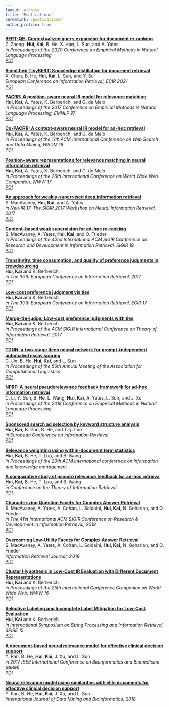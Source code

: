 ```yaml
---
layout: archive
title: "Publications"
permalink: /publications/
author_profile: true
---
```


<b> [BERT-QE: Contextualized query expansion for document re-ranking]()</b> <br>
Z. Zheng, <b> Hui, Kai</b>, B. He, X. Han, L. Sun, and A. Yates <br>
<i> in Proceedings of the 2020 Conference on Empirical Methods in Natural Language Processing </i> <br>
[PDf](https://www.aclweb.org/anthology/2020.findings-emnlp.424) 

<b> [Simplified TinyBERT: Knowledge distillation for document retrieval]()</b> <br>
X. Chen, B. He, <b> Hui, Kai</b>, L. Sun, and Y. Su <br>
<i> European Conference on Information Retrieval, ECIR 2021 </i> <br>
[PDf](https://arxiv.org/pdf/2009.07531.pdf)

<b> [PACRR: A position-aware neural IR model for relevance matching]()</b> <br>
<b> Hui, Kai</b>, A. Yates, K. Berberich, and G. de Melo <br>
<i> in Proceedings of the 2017 Conference on Empirical Methods in Natural Language Processing, EMNLP 17 </i> <br>
[PDf](http://www.aclweb.org/anthology/D17-1111) 

<b> [Co-PACRR: A context-aware neural IR model for ad-hoc retrieval]()</b> <br>
<b> Hui, Kai</b>, A. Yates, K. Berberich, and G. de Melo <br>
<i> in Proceedings of the 11th ACM International Conference on Web Search and Data Mining, WSDM 18 </i> <br>
[PDf](https://arxiv.org/abs/1706.10192) 

<b> [Position-aware representations for relevance matching in neural information retrieval]()</b> <br>
<b> Hui, Kai</b>, A. Yates, K. Berberich, and G. de Melo <br>
<i> in Proceedings of the 26th International Conference on World Wide Web Companion, WWW 17 </i> <br>
[PDf](https://khui_old_homepage.github.io/publications/simmat-www17.pdf) 

<b> [An approach for weakly-supervised deep information retrieval]()</b> <br>
S. MacAvaney, <b> Hui, Kai</b>, and A. Yates <br>
<i> in Neu-IR 17: The SIGIR 2017 Workshop on Neural Information Retrieval, 2017 </i> <br>
[PDf](https://arxiv.org/abs/1707.00189v1)

<b> [Content-based weak supervision for ad-hoc re-ranking]()</b> <br>
S. MacAvaney, A. Yates, <b> Hui, Kai</b>, and O. Frieder <br>
<i> in Proceedings of the 42nd International ACM SIGIR Conference on Research and Development in Information Retrieval, SIGIR 19 </i> <br>
[PDf](https://arxiv.org/abs/1707.00189v3)

<b> [Transitivity, time consumption, and quality of preference judgments in crowdsourcing]()</b> <br>
<b> Hui, Kai</b> and K. Berberich <br>
<i> in The 39th European Conference on Information Retrieval, 2017 </i> <br>
[PDf](https://khui_old_homepage.github.io/publications/empirical-ecir17.pdf) 

<b> [Low-cost preference judgment via ties]()</b> <br>
<b> Hui, Kai</b> and K. Berberich <br>
<i> in The 39th European Conference on Information Retrieval, ECIR 17 </i> <br>
[PDf](https://khui_old_homepage.github.io/publications/tie-ecir17.pdf) 

<b> [Merge-tie-judge: Low-cost preference judgments with ties]()</b> <br>
<b> Hui, Kai</b> and K. Berberich <br>
<i> in Proceedings of the ACM SIGIR International Conference on Theory of Information Retrieval, 2017 </i> <br>
[PDf](https://khui_old_homepage.github.io/publications/ictir17-short.pdf)

<b> [TDNN: a two-stage deep neural network for prompt-independent automated essay scoring]()</b> <br>
C. Jin, B. He, <b> Hui, Kai</b>, and L. Sun <br>
<i> in Proceedings of the 56th Annual Meeting of the Association for Computational Linguistics </i> <br>
[PDf](https://www.aclweb.org/anthology/P18-1100.pdf) 

<b> [NPRF: A neural pseudorelevance feedback framework for ad-hoc information retrieval]()</b> <br>
C. Li, Y. Sun, B. He, L. Wang, <b> Hui, Kai</b>, A. Yates, L. Sun, and J. Xu <br>
<i> in Proceedings of the 2018 Conference on Empirical Methods in Natural Language Processing </i> <br>
[PDf](https://arxiv.org/abs/1810.12936) 

<b> [Sponsored search ad selection by keyword structure analysis]()</b> <br>
<b>Hui, Kai</b>, B. Gao, B. He, and T.-j. Luo <br>
<i> in European Conference on Information Retrieval </i> <br>
[PDf](https://link.springer.com/content/pdf/10.1007%2F978-3-642-36973-5_20.pdf)

<b> [Relevance weighting using within-document term statistics]()</b> <br>
<b>Hui, Kai</b>, B. He, T. Luo, and B. Wang <br>
<i> in Proceedings of the 20th ACM international conference on Information and knowledge management </i> <br>

<b> [A comparative study of pseudo relevance feedback for ad-hoc retrieva]()</b> <br>
<b>Hui, Kai</b>, B. He, T. Luo, and B. Wang <br>
<i> in Conference on the Theory of Information Retrieval </i> <br>
[PDf](https://www.researchgate.net/profile/Kai_Hui/publication/220959591_A_Comparative_Study_of_Pseudo_Relevance_Feedback_for_Ad-hoc_Retrieval/links/5b87e9bf299bf1d5a731d19e/A-Comparative-Study-of-Pseudo-Relevance-Feedback-for-Ad-hoc-Retrieval.pdf) 

<b> [Characterizing Question Facets for Complex Answer Retrieval]()</b> <br>
S. MacAvaney, A. Yates, A. Cohan, L. Soldaini, <b>Hui, Kai</b>, N. Goharian, and O. Frieder <br>
<i> in The 41st International ACM SIGIR Conference on Research & Development in Information Retrieval, 2018 </i> <br>
[PDf](https://arxiv.org/pdf/1805.00791.pdf)

<b> [Overcoming Low-Utility Facets for Complex Answer Retrieval]()</b> <br>
S. MacAvaney, A. Yates, A. Cohan, L. Soldaini, <b>Hui, Kai</b>, N. Goharian, and O. Frieder <br>
<i> Information Retrieval Journal, 2019</i> <br>
[PDf](https://arxiv.org/pdf/1811.08772.pdf)

<b> [Cluster Hypothesis in Low-Cost IR Evaluation with Different Document Representations]()</b> <br>
<b>Hui, Kai</b> and K. Berberich <br>
<i> in Proceedings of the 25th International Conference Companion on World Wide Web, WWW 16 </i> <br>
[PDf](https://www.researchgate.net/profile/Kai-Hui/publication/312636904_Cluster_Hypothesis_in_Low-Cost_IR_Evaluation_with_Different_Document_Representations/links/5b535191aca27217ffaefd0e/Cluster-Hypothesis-in-Low-Cost-IR-Evaluation-with-Different-Document-Representations.pdf)

<b> [Selective Labeling and Incomplete Label Mitigation for Low-Cost Evaluation]()</b> <br>
<b>Hui, Kai</b> and K. Berberich <br>
<i> in International Symposium on String Processing and Information Retrieval, SPIRE 15 </i> <br>
[PDf](https://www.researchgate.net/profile/Kai-Hui/publication/283533153_Selective_Labeling_and_Incomplete_Label_Mitigation_for_Low-Cost_Evaluation/links/5b535162a6fdcc8dae381fb6/Selective-Labeling-and-Incomplete-Label-Mitigation-for-Low-Cost-Evaluation.pdf)

<b> [A document-based neural relevance model for effective clinical decision support]()</b> <br>
Y. Ran, B. He, <b>Hui, Kai</b>, J. Xu, and L. Sun <br>
<i> in 2017 IEEE International Conference on Bioinformatics and Biomedicine (BIBM) </i> <br>
[PDf](https://www.researchgate.net/profile/Kai-Hui/publication/321986925_A_document-based_neural_relevance_model_for_effective_clinical_decision_support/links/5b86b7b3a6fdcc5f8b70ef79/A-document-based-neural-relevance-model-for-effective-clinical-decision-support.pdf)

<b> [Neural relevance model using similarities with elite documents for effective clinical decision support]()</b> <br>
Y. Ran, B. He, <b>Hui, Kai</b>, J. Xu, and L. Sun <br>
<i> International Journal of Data Mining and Bioinformatics, 2018 </i> <br>

